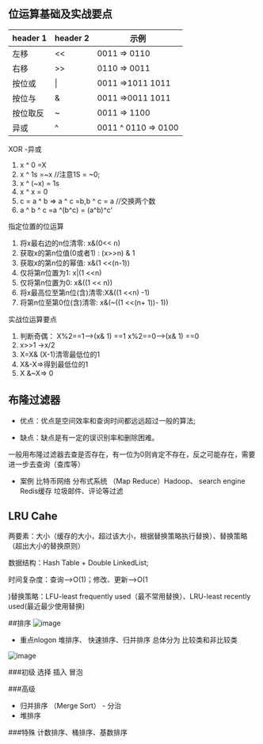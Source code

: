 ## 位运算基础及实战要点

header 1 | header 2 | 示例 |
---|--- |---
左移 | << | 0011 => 0110
右移 | >> | 0110 => 0011
按位或 | \|  |  0011 =>1011 1011
按位与 | &   |  0011 =>0011 1011
按位取反 | ~   |  0011 => 1100
异或 | ^ | 0011 ^ 0110 => 0100


XOR -异或
1. x ^ 0 =X
1.  x ^ 1s =~x //注意1S = ~0;
1.  x ^ (~x) = 1s
1.  x ^ x = 0
1.  c = a ^ b => a ^ c =b,b ^ c = a //交换两个数
1.  a ^ b ^ c =a ^(b^c) = (a^b)^c’


指定位置的位运算
1. 将x最右边的n位清零: x&(0<< n)
2. 获取x的第n位值(0或者1) : (x>>n) & 1
3. 获取x的第n位的幂值: x&(1 <<(n-1))
4. 仅将第n位置为1: x|(1 <<n)
5. 仅将第n位置为0: x&((1 << n))
6. 将x最高位至第n位(含)清零:X&((1 <<n) -1)
7. 将第n位至第0位(含)清零: x&(~((1 <<(n+ 1))- 1))

实战位运算要点
1. 判断奇偶：
X%2==1-->(x& 1) ==1
x%2==0-->(x& 1) ==0
2. x>>1 ->x/2
3. X=X& (X-1)清零最低位的1
4. X&-X=>得到最低位的1
5. X &~X=> 0



## 布隆过滤器
- 优点：优点是空间效率和查询时间都远远超过一般的算法;

- 缺点：缺点是有一定的误识别率和删除困难。          

一般用布隆过滤器去查是否存在，有一位为0则肯定不存在，反之可能存在，需要进一步去查询（查库等） 


- 案例
  比特币网络
  分布式系统 （Map Reduce）Hadoop、   search engine
  Redis缓存
  垃圾邮件、评论等过滤
  
  
## LRU Cahe
  两要素：大小（缓存的大小，超过该大小，根据替换策略执行替换）、替换策略（超出大小的替换原则）
  
  数据结构：Hash Table + Double LinkedList;
  
   时间复杂度：查询-->O(1)；修改、更新-->O(1
  
  )替换策略：LFU-least frequently used（最不常用替换）、LRU-least recently used(最近最少使用替换)
 
##排序
![image](https://images2018.cnblogs.com/blog/849589/201804/849589-20180402133438219-1946132192.png)

- 重点nlogon  堆排序、 快速排序、归并排序
总体分为 比较类和非比较类

![image](https://img2018.cnblogs.com/blog/849589/201903/849589-20190306165258970-1789860540.png)

###初级
选择 插入 冒泡

###高级
- 归并排序 （Merge Sort） - 分治
- 堆排序

###特殊
计数排序、桶排序、基数排序

